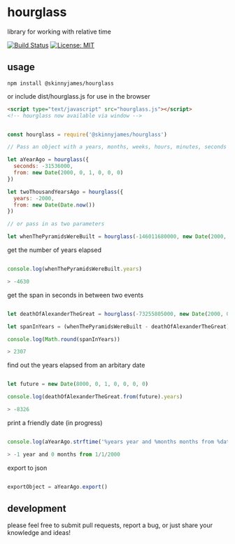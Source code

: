 # hourglass

library for working with relative time

[![Build Status](https://travis-ci.org/skinnyjames/hourglass.svg?branch=master)](https://travis-ci.org/skinnyjames/hourglass) [![License: MIT](https://img.shields.io/badge/License-MIT-yellow.svg)](https://opensource.org/licenses/MIT)


## usage

```
npm install @skinnyjames/hourglass

```

or include dist/hourglass.js for use in the browser

```html
<script type="text/javascript" src="hourglass.js"></script>
<!-- hourglass now available via window -->

```

```javascript 

const hourglass = require('@skinnyjames/hourglass')

// Pass an object with a years, months, weeks, hours, minutes, seconds and a from property

let aYearAgo = hourglass({
  seconds: -31536000,
  from: new Date(2000, 0, 1, 0, 0, 0)
})

let twoThousandYearsAgo = hourglass({
  years: -2000,
  from: new Date(Date.now())
})

// or pass in as two parameters

let whenThePyramidsWereBuilt = hourglass(-146011680000, new Date(2000, 0, 1, 0, 0, 0, 0))

```

get the number of years elapsed

```javascript

console.log(whenThePyramidsWereBuilt.years)

> -4630

```

get the span in seconds in between two events

```javascript

let deathOfAlexanderTheGreat = hourglass(-73255805000, new Date(2000, 0, 1, 0, 0, 0, 0))

let spanInYears = (whenThePyramidsWereBuilt - deathOfAlexanderTheGreat) / hourglass.SECONDS_PER_YEAR

console.log(Math.round(spanInYears))

> 2307

```

find out the years elapsed from an arbitary date

```javascript

let future = new Date(8000, 0, 1, 0, 0, 0, 0)

console.log(deathOfAlexanderTheGreat.from(future).years)

> -8326

```

print a friendly date (in progress)


```javascript

console.log(aYearAgo.strftime('%years year and %months months from %date'))

> -1 year and 0 months from 1/1/2000

```

export to json

```javascript

exportObject = aYearAgo.export()

```

## development

please feel free to submit pull requests, report a bug, or just share your knowledge and ideas!

